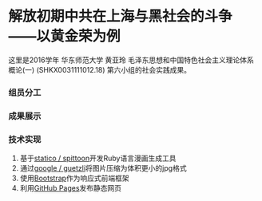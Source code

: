 # 解放初期中共在上海与黑社会的斗争 ——以黄金荣为例

这里是2016学年 华东师范大学 黄亚玲 毛泽东思想和中国特色社会主义理论体系概论(一) (SHKX0031111012.18) 第六小组的社会实践成果。

### 组员分工

### 成果展示

### 技术实现

1. 基于[statico / spittoon](https://github.com/statico/spittoon)开发Ruby语言漫画生成工具
2. 通过[google / guetzli](https://github.com/google/guetzli)将图片压缩为体积更小的jpg格式
3. 使用[Bootstrap](http://getbootstrap.com)作为响应式前端框架
4. 利用[GitHub Pages](https://pages.github.com)发布静态网页


